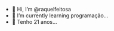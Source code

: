 - 👋 Hi, I’m @raquelfeitosa
- 🌱 I’m currently learning  programação...
- 💞️ Tenho 21 anos...
<!---
raquelfeitosa/raquelfeitosa is a ✨ special ✨ repository because its `README.md` (this file) appears on your GitHub profile.
You can click the Preview link to take a look at your changes.
--->
